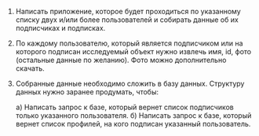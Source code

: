 1) Написать приложение, которое будет проходиться по указанному списку двух 
    и/или более пользователей и собирать данные об их подписчиках и подписках.

2) По каждому пользователю, который является подписчиком или на которого 
    подписан исследуемый объект нужно извлечь имя, id, фото (остальные 
    данные по желанию). Фото можно дополнительно скачать.
 
3) Собранные данные необходимо сложить в базу данных. Структуру данных нужно 
    заранее продумать, чтобы:
 
    а) Написать запрос к базе, который вернет список подписчиков только 
        указанного пользователя.
    б) Написать запрос к базе, который вернет список профилей, на кого 
        подписан указанный пользователь.
 